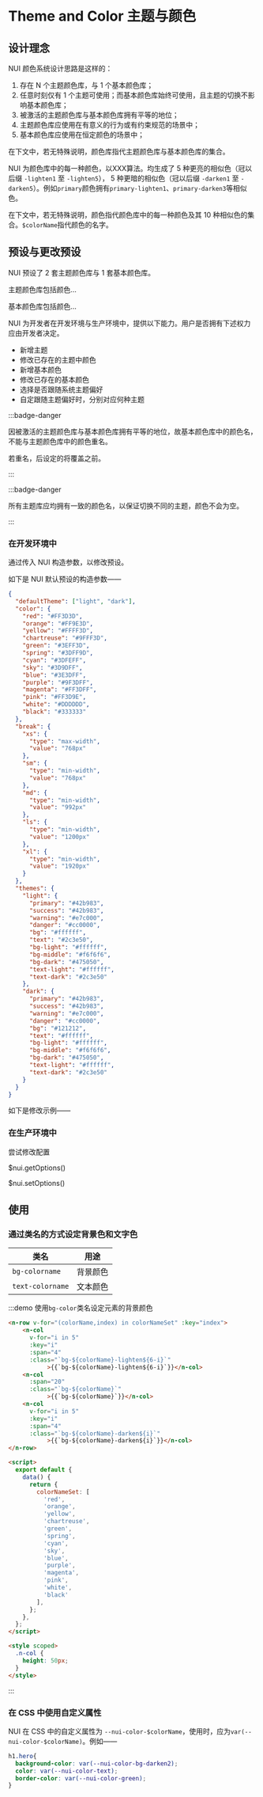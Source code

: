 # Theme and Color 主题与颜色

## 设计理念

NUI 颜色系统设计思路是这样的：

1. 存在 N 个主题颜色库，与 1 个基本颜色库；
2. 任意时刻仅有 1 个主题可使用；而基本颜色库始终可使用，且主题的切换不影响基本颜色库；
3. 被激活的主题颜色库与基本颜色库拥有平等的地位；
4. 主题颜色库应使用在有意义的行为或有约束规范的场景中；
5. 基本颜色库应使用在恒定颜色的场景中；



在下文中，若无特殊说明，颜色库指代主题颜色库与基本颜色库的集合。

NUI 为颜色库中的每一种颜色，以XXX算法。均生成了 5 种更亮的相似色（冠以后缀 `-lighten1` 至 `-lighten5`）， 5 种更暗的相似色（冠以后缀 `-darken1` 至 `-darken5`）。例如`primary`颜色拥有`primary-lighten1`、`primary-darken3`等相似色。

在下文中，若无特殊说明，颜色指代颜色库中的每一种颜色及其 10 种相似色的集合。`$colorName`指代颜色的名字。

## 预设与更改预设

NUI 预设了 2 套主题颜色库与 1 套基本颜色库。

主题颜色库包括颜色...

基本颜色库包括颜色...

NUI 为开发者在开发环境与生产环境中，提供以下能力。用户是否拥有下述权力应由开发者决定。

+ 新增主题
+ 修改已存在的主题中颜色
+ 新增基本颜色
+ 修改已存在的基本颜色
+ 选择是否跟随系统主题偏好
+ 自定跟随主题偏好时，分别对应何种主题

:::badge-danger

因被激活的主题颜色库与基本颜色库拥有平等的地位，故基本颜色库中的颜色名，不能与主题颜色库中的颜色重名。

若重名，后设定的将覆盖之前。

:::

:::badge-danger

所有主题库应均拥有一致的颜色名，以保证切换不同的主题，颜色不会为空。

:::

### 在开发环境中

通过传入 NUI 构造参数，以修改预设。

如下是 NUI 默认预设的构造参数——

```json
{
  "defaultTheme": ["light", "dark"],
  "color": {
    "red": "#FF3D3D",
    "orange": "#FF9E3D",
    "yellow": "#FFFF3D",
    "chartreuse": "#9FFF3D",
    "green": "#3EFF3D",
    "spring": "#3DFF9D",
    "cyan": "#3DFEFF",
    "sky": "#3D9DFF",
    "blue": "#3E3DFF",
    "purple": "#9F3DFF",
    "magenta": "#FF3DFF",
    "pink": "#FF3D9E",
    "white": "#DDDDDD",
    "black": "#333333"
  },
  "break": {
    "xs": {
      "type": "max-width",
      "value": "768px"
    },
    "sm": {
      "type": "min-width",
      "value": "768px"
    },
    "md": {
      "type": "min-width",
      "value": "992px"
    },
    "ls": {
      "type": "min-width",
      "value": "1200px"
    },
    "xl": {
      "type": "min-width",
      "value": "1920px"
    }
  },
  "themes": {
    "light": {
      "primary": "#42b983",
      "success": "#42b983",
      "warning": "#e7c000",
      "danger": "#cc0000",
      "bg": "#ffffff",
      "text": "#2c3e50",
      "bg-light": "#ffffff",
      "bg-middle": "#f6f6f6",
      "bg-dark": "#475050",
      "text-light": "#ffffff",
      "text-dark": "#2c3e50"
    },
    "dark": {
      "primary": "#42b983",
      "success": "#42b983",
      "warning": "#e7c000",
      "danger": "#cc0000",
      "bg": "#121212",
      "text": "#ffffff",
      "bg-light": "#ffffff",
      "bg-middle": "#f6f6f6",
      "bg-dark": "#475050",
      "text-light": "#ffffff",
      "text-dark": "#2c3e50"
    }
  }
}
```

如下是修改示例——

### 在生产环境中

<n-link color="primary" v-on:click="$router.push({name:'changeOptions'})">尝试修改配置</n-link>

$nui.getOptions()

$nui.setOptions()

## 使用

### 通过类名的方式设定背景色和文字色

| 类名             | 用途     |
| ---------------- | -------- |
| `bg-colorname`   | 背景颜色 |
| `text-colorname` | 文本颜色 |

:::demo 使用`bg-color`类名设定元素的背景颜色

```html
<n-row v-for="(colorName,index) in colorNameSet" :key="index">
    <n-col
      v-for="i in 5"
      :key="i"
      :span="4"
      :class="`bg-${colorName}-lighten${6-i}`"
           >{{`bg-${colorName}-lighten${6-i}`}}</n-col>
    <n-col
      :span="20"
      :class="`bg-${colorName}`"
           >{{`bg-${colorName}`}}</n-col>
    <n-col
      v-for="i in 5"
      :key="i"
      :span="4"
      :class="`bg-${colorName}-darken${i}`"
           >{{`bg-${colorName}-darken${i}`}}</n-col>
</n-row>

<script>
  export default {
    data() {
      return {
        colorNameSet: [
          'red',
          'orange',
          'yellow',
          'chartreuse',
          'green',
          'spring',
          'cyan',
          'sky',
          'blue',
          'purple',
          'magenta',
          'pink',
          'white',
          'black'
        ],
      };
    },
  };
</script>

<style scoped>
  .n-col {
    height: 50px;
  }
</style>
```

:::

### 在 CSS 中使用自定义属性

NUI 在 CSS 中的自定义属性为 `--nui-color-$colorName`，使用时，应为`var(--nui-color-$colorName)`。例如——

```css
h1.hero{
  background-color: var(--nui-color-bg-darken2);
  color: var(--nui-color-text);
  border-color: var(--nui-color-green);
}
```

